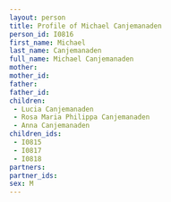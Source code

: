 ```yaml
---
layout: person
title: Profile of Michael Canjemanaden
person_id: I0816
first_name: Michael
last_name: Canjemanaden
full_name: Michael Canjemanaden
mother: 
mother_id: 
father: 
father_id: 
children:
 - Lucia Canjemanaden
 - Rosa Maria Philippa Canjemanaden
 - Anna Canjemanaden
children_ids:
 - I0815
 - I0817
 - I0818
partners:
partner_ids:
sex: M
---
```


